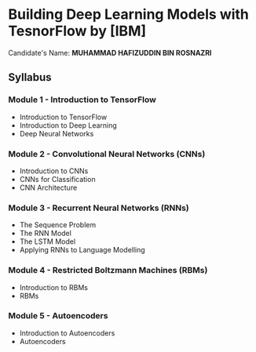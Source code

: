 # Building Deep Learning Models with TesnorFlow by [IBM]
Candidate's Name: **MUHAMMAD HAFIZUDDIN BIN ROSNAZRI**

## Syllabus

### Module 1 - Introduction to TensorFlow
* Introduction to TensorFlow
* Introduction to Deep Learning
* Deep Neural Networks

### Module 2 - Convolutional Neural Networks (CNNs)
* Introduction to CNNs
* CNNs for Classification
* CNN Architecture
### Module 3 - Recurrent Neural Networks (RNNs)
* The Sequence Problem
* The RNN Model
* The LSTM Model
* Applying RNNs to Language Modelling
### Module 4 - Restricted Boltzmann Machines (RBMs)
* Introduction to RBMs
* RBMs
### Module 5 - Autoencoders
* Introduction to Autoencoders
* Autoencoders
